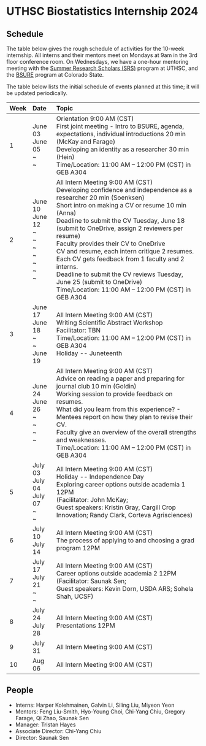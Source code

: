 # UTHSC Biostatistics Internship 2024

## Schedule

The table below gives the rough schedule of activities for the 10-week
internship.  All interns and their mentors meet on Mondays at 9am in
the 3rd floor conference room.  On Wednesdays, we have a
one-hour mentoring meeting with the [Summer Research Scholars
(SRS)](https://www.uthsc.edu/summer-research-scholars/index.php)
program at UTHSC, and the [BSURE](https://csubsure.wordpress.com/)
program at Colorado State.

The table below lists the initial schedule of events planned at this
time; it will be updated periodically.


| Week           | Date           | Topic                               |
| :------------- | :------------- | :---------------------------------- |
|1 | June 03 <br> June 05<br> ~ <br> ~ <br>  | Orientation 9:00 AM (CST)<br> First joint meeting - Intro to BSURE, agenda, expectations, individual introductions 20 min (McKay and Farage)<br> Developing an identity as a researcher 30 min (Hein)<br> Time/Location: 11:00 AM – 12:00 PM (CST) in GEB A304   |
|2 | June 10<br> June 12 <br> ~ <br> ~ <br> ~ <br> ~ <br> ~ <br> ~ <br> ~ <br> | All Intern Meeting 9:00 AM (CST) <br> Developing confidence and independence as a researcher 20 min (Soenksen)<br>Short intro on making a CV or resume 10 min (Anna)<br> Deadline to submit the CV Tuesday, June 18 (submit to OneDrive, assign 2 reviewers per resume)<br> Faculty provides their CV to OneDrive<br> CV and resume, each intern critique 2 resumes.<br> Each CV gets feedback from 1 faculty and 2 interns.<br>Deadline to submit the CV reviews Tuesday, June 25 (submit to OneDrive)<br> Time/Location: 11:00 AM – 12:00 PM (CST) in GEB A304  |
|3 | June 17 <br> June 18 <br> ~ <br> ~ <br> June 19 | All Intern Meeting 9:00 AM (CST) <br> Writing Scientific Abstract Workshop<br>	Facilitator: TBN<br> Time/Location: 11:00 AM – 12:00 PM (CST) in GEB A304<br> Holiday -- Juneteenth  |
|4 | June 24 <br> June 26 <br> ~ <br> ~ <br> ~ <br>  ~ | All Intern Meeting 9:00 AM (CST) <br> Advice on reading a paper and preparing for journal club 10 min (Goldin)<br> Working session to provide feedback on resumes.<br> What did you learn from this experience? - Mentees report on how they plan to revise their CV.<br> Faculty give an overview of the overall strengths and weaknesses.<br> Time/Location: 11:00 AM – 12:00 PM (CST) in GEB A304  |
|5 | July 03 <br> July 04 <br> July 07 <br> ~ <br> ~ | All Intern Meeting 9:00 AM (CST) <br> Holiday -- Independence Day <br> Exploring career options outside academia 1  12PM <br> (Facilitator: John McKay; <br> Guest speakers: Kristin Gray, Cargill Crop Innovation; Randy Clark, Corteva Agrisciences) |
|6 | July 10 <br> July 14 | All Intern Meeting 9:00 AM (CST) <br> The process of applying to and choosing a grad program 12PM |
|7 | July 17 <br> July 21 <br> ~ <br> ~ | All Intern Meeting 9:00 AM (CST) <br> Career options outside academia 2  12PM <br> (Facilitator: Saunak Sen; <br> Guest speakers: Kevin Dorn, USDA ARS; Sohela Shah, UCSF) |
|8 | July 24 <br> July 28 | All Intern Meeting 9:00 AM (CST) <br> Presentations 12PM |
|9 | July 31 | All Intern Meeting 9:00 AM (CST) |
|10 | Aug 06 | All Intern Meeting 9:00 AM (CST) |


## People

- Interns: Harper Kolehmainen, Galvin Li, Siling Liu, Miyeon Yeon
- Mentors: Feng Liu-Smith, Hyo-Young Choi, Chi-Yang Chiu, Gregory Farage, Qi Zhao, Saunak Sen
- Manager: Tristan Hayes
- Associate Director: Chi-Yang Chiu
- Director: Saunak Sen

